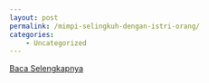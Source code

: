 ```yaml
---
layout: post
permalink: /mimpi-selingkuh-dengan-istri-orang/
categories:
    - Uncategorized
---
```


[Baca Selengkapnya](/07)